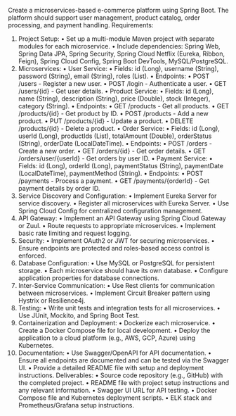 Create a microservices-based e-commerce platform using Spring Boot. The platform should support user management, product catalog, order processing, and payment handling.
Requirements:
1.	Project Setup:
•	Set up a multi-module Maven project with separate modules for each microservice.
•	Include dependencies: Spring Web, Spring Data JPA, Spring Security, Spring Cloud Netflix (Eureka, Ribbon, Feign), Spring Cloud Config, Spring Boot DevTools, MySQL/PostgreSQL.
2.	Microservices:
•	User Service:
•	Fields: id (Long), username (String), password (String), email (String), roles (List<String>).
•	Endpoints:
•	POST /users - Register a new user.
•	POST /login - Authenticate a user.
•	GET /users/{id} - Get user details.
•	Product Service:
•	Fields: id (Long), name (String), description (String), price (Double), stock (Integer), category (String).
•	Endpoints:
•	GET /products - Get all products.
•	GET /products/{id} - Get product by ID.
•	POST /products - Add a new product.
•	PUT /products/{id} - Update a product.
•	DELETE /products/{id} - Delete a product.
•	Order Service:
•	Fields: id (Long), userId (Long), productIds (List<Long>), totalAmount (Double), orderStatus (String), orderDate (LocalDateTime).
•	Endpoints:
•	POST /orders - Create a new order.
•	GET /orders/{id} - Get order details.
•	GET /orders/user/{userId} - Get orders by user ID.
•	Payment Service:
•	Fields: id (Long), orderId (Long), paymentStatus (String), paymentDate (LocalDateTime), paymentMethod (String).
•	Endpoints:
•	POST /payments - Process a payment.
•	GET /payments/{orderId} - Get payment details by order ID.
3.	Service Discovery and Configuration:
•	Implement Eureka Server for service discovery.
•	Register all microservices with Eureka Server.
•	Use Spring Cloud Config for centralized configuration management.
4.	API Gateway:
•	Implement an API Gateway using Spring Cloud Gateway or Zuul.
•	Route requests to appropriate microservices.
•	Implement basic rate limiting and request logging.
5.	Security:
•	Implement OAuth2 or JWT for securing microservices.
•	Ensure endpoints are protected and roles-based access control is enforced.
6.	Database Configuration:
•	Use MySQL or PostgreSQL for persistent storage.
•	Each microservice should have its own database.
•	Configure application properties for database connections.
7.	Inter-Service Communication:
•	Use Rest clients for communication between microservices.
•	Implement Circuit Breaker pattern using Hystrix or Resilience4j.
8.	Testing:
•	Write unit tests and integration tests for all microservices.
•	Use JUnit, Mockito, and Spring Boot Test.
9.	Containerization and Deployment:
•	Dockerize each microservice.
•	Create a Docker Compose file for local development.
•	Deploy the application to a cloud platform (e.g., AWS, GCP, Azure) using Kubernetes.
10.	Documentation:
•	Use Swagger/OpenAPI for API documentation.
•	Ensure all endpoints are documented and can be tested via the Swagger UI.
•	Provide a detailed README file with setup and deployment instructions.
Deliverables:
•	Source code repository (e.g., GitHub) with the completed project.
•	README file with project setup instructions and any relevant information.
•	Swagger UI URL for API testing.
•	Docker Compose file and Kubernetes deployment scripts.
•	ELK stack and Prometheus/Grafana setup instructions.

